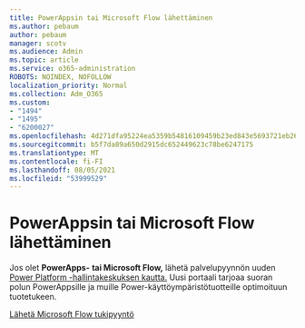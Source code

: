 ```yaml
---
title: PowerAppsin tai Microsoft Flow lähettäminen
ms.author: pebaum
author: pebaum
manager: scotv
ms.audience: Admin
ms.topic: article
ms.service: o365-administration
ROBOTS: NOINDEX, NOFOLLOW
localization_priority: Normal
ms.collection: Adm_O365
ms.custom:
- "1494"
- "1495"
- "6200027"
ms.openlocfilehash: 4d271dfa95224ea5359b54816109459b23ed843e5693721eb264e416cbe29eb0
ms.sourcegitcommit: b5f7da89a650d2915dc652449623c78be6247175
ms.translationtype: MT
ms.contentlocale: fi-FI
ms.lasthandoff: 08/05/2021
ms.locfileid: "53999529"
---
```

# <a name="submit-powerapps-or-microsoft-flow-support-requests"></a>PowerAppsin tai Microsoft Flow lähettäminen

Jos olet **PowerApps-** **tai Microsoft Flow,** lähetä palvelupyynnön uuden [Power Platform -hallintakeskuksen kautta.](https://admin.powerplatform.microsoft.com/support?newTicket&product=15819) Uusi portaali tarjoaa suoran polun PowerAppsille ja muille Power-käyttöympäristötuotteille optimoituun tuotetukeen.

[Lähetä Microsoft Flow tukipyyntö](https://admin.powerplatform.microsoft.com/support?newTicket&product=Flow)